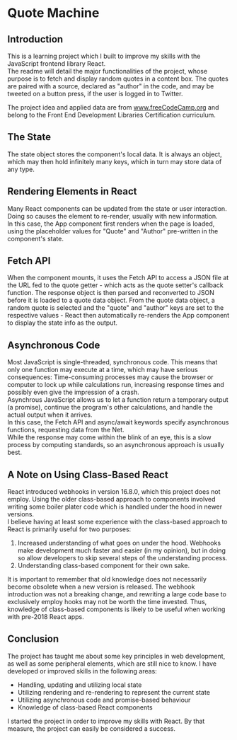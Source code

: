 # Quote Machine
## Introduction
This is a learning project which I built to improve my skills with the JavaScript frontend library React. \
The readme will detail the major functionalities of the project, whose purpose is to fetch and display random quotes in a content box. The quotes are paired with a source, declared as "author" in the code, and may be tweeted on a button press, if the user is logged in to Twitter. 

The project idea and applied data are from www.freeCodeCamp.org and belong to the Front End Development Libraries Certification curriculum.

## The State
The state object stores the component's local data. It is always an object, which may then hold infinitely many keys, which in turn may store data of any type.

## Rendering Elements in React
Many React components can be updated from the state or user interaction. Doing so causes the element to re-render, usually with new information. \
In this case, the App component first renders when the page is loaded, using the placeholder values for "Quote" and "Author" pre-written in the component's state.

## Fetch API
When the component mounts, it uses the Fetch API to access a JSON file at the URL fed to the quote getter - which acts as the quote setter's callback function.
The response object is then parsed and reconverted to JSON before it is loaded to a quote data object. From the quote data object, a random quote is selected and the  "quote" and "author" keys are set to the respective values - React then automatically re-renders the App component to display the state info as the output.

## Asynchronous Code
Most JavaScript is single-threaded, synchronous code. This means that only one function may execute at a time, which may have serious consequences: Time-consuming processes may cause the browser or computer to lock up while calculations run, increasing response times and possibly even give the impression of a crash. \
Asynchrous JavaScript allows us to let a function return a temporary output (a promise), continue the program's other calculations, and handle the actual output when it arrives. \
In this case, the Fetch API and async/await keywords specify asynchronous functions, requesting data from the Net. \
While the response may come within the blink of an eye, this is a slow process by computing standards, so an asynchronous approach is usually best.


## A Note on Using Class-Based React
React introduced webhooks in version 16.8.0, which this project does not employ. Using the older class-based approach to components involved writing some boiler plater code which is handled under the hood in newer versions. \
I believe having at least some experience with the class-based approach to React is primarily useful for two purposes: 
1. Increased understanding of what goes on under the hood. Webhooks make development much faster and easier (in my opinion), but in doing so allow developers to skip several steps of the understanding process.
2. Understanding class-based component for their own sake.

It is important to remember that old knowledge does not necessarily become obsolete when a new version is released. The webhook introduction was not a breaking change, and rewriting a large code base to exclusively employ hooks may not be worth the time invested. Thus, knowledge of class-based components is likely to be useful when working with pre-2018 React apps.

## Conclusion
The project has taught me about some key principles in web development, as well as some peripheral elements, which are still nice to know.
I have developed or improved skills in the following areas:
* Handling, updating and utilizing local state
* Utilizing rendering and re-rendering to represent the current state
* Utilizing asynchronous code and promise-based behaviour
* Knowledge of class-based React components

I started the project in order to improve my skills with React. By that measure, the project can easily be considered a success. 